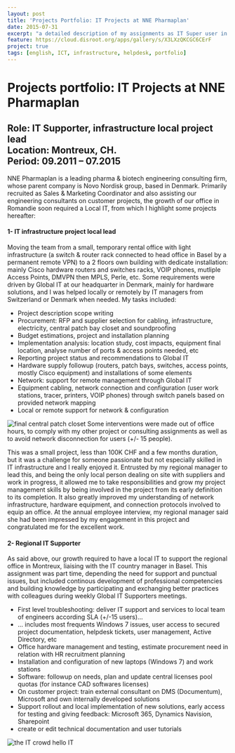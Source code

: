```yaml
---
layout: post
title: 'Projects Portfolio: IT Projects at NNE Pharmaplan'
date: 2015-07-31
excerpt: "a detailed description of my assignments as IT Super user in this company"
feature: https://cloud.disroot.org/apps/gallery/s/X3LXzQKCGC6CErF
project: true
tags: [english, ICT, infrastructure, helpdesk, portfolio]
---
```


# Projects portfolio: IT Projects at NNE Pharmaplan
**Role**: IT Supporter, infrastructure local project lead   
**Location**: Montreux, CH.  
**Period**: 09.2011 – 07.2015  
---
NNE Pharmaplan is a leading pharma & biotech engineering consulting firm, whose parent company is Novo Nordisk group, based in Denmark.
Primarily recruited as Sales & Marketing Coordinator and also assisting our engineering consultants on customer projects, the growth of our office in Romandie soon required a Local IT, from which I highlight some projects hereafter:

#### 1- IT infrastructure project local lead

Moving the team from a small, temporary rental office with light infrastructure (a switch & router rack connected to head office in Basel by a permanent remote VPN) to a 2 floors own building with dedicate installation: mainly Cisco hardware routers and switches racks, VOIP phones, mutliple Access Points, DMVPN then MPLS, Perle, etc. Some requirements were driven by Global IT at our headquarter in Denmark, mainly for hardware solutions, and I was helped locally or remotely by IT managers from Switzerland or Denmark when needed. My tasks included:

- Project description scope writing
- Procurement: RFP and supplier selection for cabling, infrastructure, electricity, central patch bay closet and soundproofing
- Budget estimations, project and installation planning
- Implementation analysis: location study, cost impacts, equipment final location, analyse number of ports & access points needed, etc
- Reporting project status and recommendations to Global IT
- Hardware supply followup (routers, patch bays, switches, access points, mostly Cisco equipment) and installations of some elements
- Network: support for remote management through Global IT
- Equipment cabling, network connection and configuration (user work stations, tracer, printers, VOIP phones) through switch panels based on provided network mapping
- Local or remote support for network & configuration

![final central patch closet](https://raw.githubusercontent.com/r-m-c-d/r-m-c-d.github.io/master/_posts/final-central-patch-bay-closet.JPG)
Some interventions were made out of office hours, to comply with my other project or consulting assignments as well as to avoid network disconnection for users (+/- 15 people).

This was a small project, less than 100K CHF and a few months duration, but it was a challenge for someone passionate but not especially skilled in IT infrastructure and I really enjoyed it. Entrusted by my regional manager to lead this, and being the only local person dealing on site with suppliers and work in progress, it allowed me to take responsibilities and grow my project management skills by being involved in the project from its early definition to its completion. It also greatly improved my understanding of network infrastructure, hardware equipment, and connection protocols involved to equip an office.
At the annual employee interview, my regional manager said she had been impressed by my engagement in this project and congratulated me for the excellent work.

#### 2- Regional IT Supporter

As said above, our growth required to have a local IT to support the regional office in Montreux, liaising with the IT country manager in Basel. This assignment was part time, depending the need for support and punctual issues, but included continous development of professional competencies and building knowledge by participating and exchanging better practices with colleagues during weekly Global IT Supporters meetings.

- First level troubleshooting: deliver IT support and services to local team of engineers according SLA (+/-15 users)...
- ... includes most frequents Windows 7 issues, user access to secured project documentation, helpdesk tickets, user management, Active Directory, etc
- Office hardware management and testing, estimate procurement need in relation with HR recruitment planning
- Installation and configuration of new laptops (Windows 7) and work stations
- Software: followup on needs, plan and update central licenses pool quotas (for instance CAD softwares licenses)
- On customer project: train external consultant on DMS (Documentum), Microsoft and own internally developed solutions
- Support rollout and local implementation of new solutions, early access for testing and giving feedback: Microsoft 365, Dynamics Navision, Sharepoint
- create or edit technical documentation and user tutorials

![the IT crowd hello IT](https://media.giphy.com/media/DUtVdGeIU8lmo/giphy.gif)
